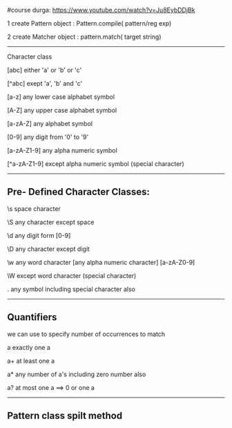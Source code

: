 #course durga: 
https://www.youtube.com/watch?v=Ju8EybDDjBk

1 create Pattern object :  Pattern.compile( pattern/reg exp)

2 create Matcher object :  pattern.match( target string)


-------------
Character class

[abc]                  either 'a' or 'b' or 'c'

[^abc]                 exept 'a', 'b' and 'c'

[a-z]                  any lower case alphabet symbol

[A-Z]                  any upper case alphabet symbol

[a-zA-Z]                     any alphabet symbol

[0-9]                  any digit from '0' to '9'

[a-zA-Z1-9]            any alpha numeric symbol

[^a-zA-Z1-9]             except  alpha numeric symbol (special character)

--------------
## Pre- Defined Character Classes:

\s     space character

\S     any character except space

\d     any digit form [0-9] 

\D     any character except digit

\w     any word character [any alpha numeric character] [a-zA-Z0-9]

\W     except word character (special character)

.      any symbol including special character also

---------------
## Quantifiers

we can use to specify number of occurrences to match

a     exactly one a

a+    at least one a

a*    any number of a's including zero number also

a?    at most one a   ==> 0 or one a

---------------
## Pattern class spilt method

